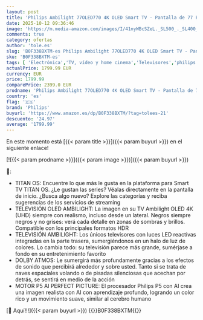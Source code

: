 ```yaml
---
layout: post
title: 'Philips Ambilight 77OLED770 4K OLED Smart TV - Pantalla de 77 Pulgadas con P5 AI Picture  Titan OS  Dolby Vision y Sonido Dolby Atmos - Funciona con Alexa y Asistente de Google'
date: 2025-10-12 09:36:46
image: 'https://m.media-amazon.com/images/I/41nyWBcSZeL._SL500_._SL400_.jpg'
comments: true
category: ofertas
author: 'tole.es'
slug: 'B0F338BXTM-es Philips Ambilight 77OLED770 4K OLED Smart TV - Pantalla de...'
sku: 'B0F338BXTM-es'
tags: [ 'Electrónica','TV, vídeo y home cinema','Televisores','philips','smart','tv','🇪🇸', ]
actualPrice: 1799.99 EUR
currency: EUR
price: 1799.99
comparePrice: 2399.0 EUR
prodname: 'Philips Ambilight 77OLED770 4K OLED Smart TV - Pantalla de 77 Pulgadas con P5 AI Picture  Titan OS  Dolby Vision y Sonido Dolby Atmos - Funciona con Alexa y Asistente de Google'
country: 'es'
flag: '🇪🇸'
brand: 'Philips'
buyurl: 'https://www.amazon.es/dp/B0F338BXTM/?tag=tolees-21'
descuento: '24.97'
average: '1799.99'
---
```


En este momento está [{{< param title >}}]({{< param buyurl >}}) en el siguiente enlace!

[![{{< param prodname >}}]({{< param image >}})]({{< param buyurl >}})

🔎:

- TITAN OS: Encuentre lo que más le gusta en la plataforma para Smart TV TITAN OS. ¿Le gustan las series? Véalas directamente en la pantalla de inicio. ¿Busca algo nuevo? Explore las categorías y reciba sugerencias de los servicios de streaming
- TELEVISIÓN OLED AMBILIGHT: La imagen en su TV Ambilight OLED 4K (UHD) siempre con realismo, incluso desde un lateral. Negros siempre negros y no grises: verá cada detalle en zonas de sombras y brillos. Compatible con los principales formatos HDR
- TELEVISIÓN AMBILIGHT: Los únicos televisores con luces LED reactivas integradas en la parte trasera, sumergiéndonos en un halo de luz de colores. Lo cambia todo: su televisión parece más grande, sumérjase a fondo en su entretenimiento favorito
- DOLBY ATMOS: Le sumergirá más profundamente gracias a los efectos de sonido que percibirá alrededor y sobre usted. Tanto si se trata de naves espaciales volando o de pisadas silenciosas que acechan por detrás, se sentirá en medio de la acción
- MOTOR P5 AI PERFECT PICTURE: El procesador Philips P5 con AI crea una imagen realista con AI con aprendizaje profundo, logrando un color rico y un movimiento suave, similar al cerebro humano

[🛒 Aquí!!!]({{< param buyurl >}})
{{<world>}}B0F338BXTM{{</world>}}
